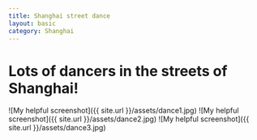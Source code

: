 ```yaml
---
title: Shanghai street dance
layout: basic
category: Shanghai
---
```



Lots of dancers in the streets of Shanghai!
===========================================


![My helpful screenshot]({{ site.url }}/assets/dance1.jpg)
![My helpful screenshot]({{ site.url }}/assets/dance2.jpg)
![My helpful screenshot]({{ site.url }}/assets/dance3.jpg)